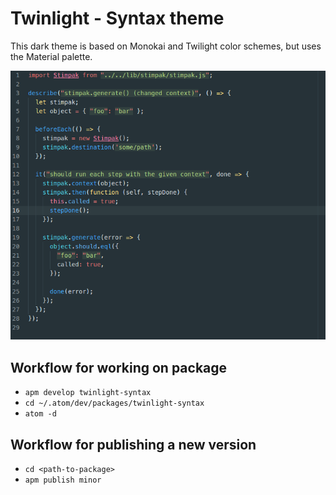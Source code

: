 # Twinlight - Syntax theme

This dark theme is based on Monokai and Twilight color schemes, but uses the Material palette.

![A screenshot of the  theme](https://raw.githubusercontent.com/warang580/twinlight-syntax/master/preview.png)

## Workflow for working on package

- `apm develop twinlight-syntax`
- `cd ~/.atom/dev/packages/twinlight-syntax`
- `atom -d`

## Workflow for publishing a new version

- `cd <path-to-package>`
- `apm publish minor`
